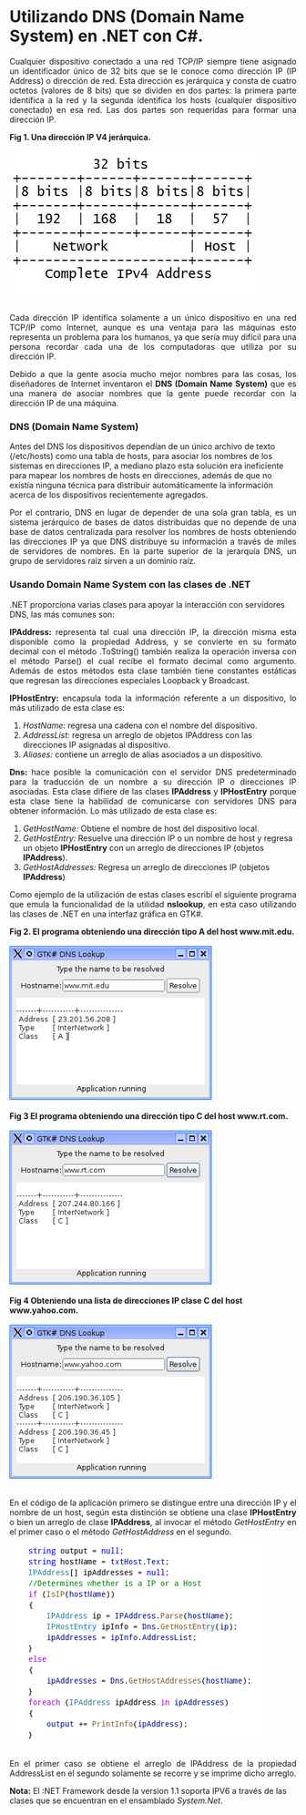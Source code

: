 # Utilizando DNS (Domain Name System) en .NET con C#.
		
<p align="justify">
			Cualquier dispositivo conectado a una red TCP/IP siempre tiene asignado un identificador único de 32 bits que se le conoce como dirección IP (IP Address) o dirección de red. Esta dirección es jerárquica y consta de cuatro octetos (valores de 8 bits) que se dividen en dos partes: la primera parte identifica a la red y la segunda identifica los hosts (cualquier dispositivo conectado) en esa red. Las dos partes son requeridas para formar una dirección IP.
		</p>
		<div><b>Fig 1. Una dirección IP V4 jerárquica.</b></div><br>
		<div>
		<IMG src="picture_library/Dns/fig1.jpg">
		</div><br>
		<p align="justify">Cada dirección IP identifica solamente a un único dispositivo en una red TCP/IP como Internet, aunque es una ventaja para las máquinas esto representa un problema para los humanos, ya que sería muy difícil para una persona  recordar cada una de los computadoras que utiliza por su dirección IP. </p>
		<p align="justify">Debido a que la gente asocia mucho mejor nombres para las cosas, los diseñadores de Internet inventaron el <b>DNS (Domain Name System)</b> que es una manera de asociar nombres que la gente puede recordar con la dirección IP de una máquina.</p>
		<h3>DNS (Domain Name System)</h3>
		<p>Antes del DNS los dispositivos dependían de un único archivo de texto (/etc/hosts) como una tabla de hosts, para asociar los nombres de los sistemas en direcciones IP, a mediano plazo esta solución era ineficiente para mapear los nombres de hosts en direcciones, además de que no existía ninguna técnica para distribuir automáticamente la información acerca de los dispositivos recientemente agregados.</p>
		<p align="justify">Por el contrario, DNS en lugar de depender de una sola gran tabla, es un sistema jerárquico de bases de datos distribuidas que no depende de una base de datos centralizada para resolver los nombres de hosts obteniendo las direcciones IP ya que DNS distribuye su información a través de miles de servidores de nombres. 
		En la parte superior de la jerarquía DNS, un grupo de servidores raíz sirven a un dominio raíz.
		</p>
		<h3>Usando Domain Name System con las clases de .NET</h3>
		<p>.NET proporciona varias clases para apoyar la interacción con servidores DNS, las más comunes son: </p>
		<p align="justify"><b>IPAddress:</b> representa tal cual una dirección IP, la dirección misma esta disponible como la propiedad Address, y se convierte en su formato decimal con el método .ToString() también realiza la operación inversa con el método Parse() el cual recibe el formato decimal como argumento. 
		Además de estos métodos esta clase también tiene constantes estáticas que regresan las direcciones especiales Loopback y Broadcast.</p>
		<p align="justify"><b>IPHostEntry:</b> encapsula toda la información referente a un dispositivo, lo  más utilizado de esta clase es: </p>
		<ol>
			<li><i>HostName:</i> regresa una cadena con el nombre del dispositivo.</li>
			<li><i>AddressList:</i> regresa un arreglo de objetos IPAddress con las direcciones IP asignadas al dispositivo.</li>
			<li><i>Aliases:</i> contiene un arreglo de alias asociados a un dispositivo.</li>
		</ol>
		<p align="justify"><b>Dns:</b> hace posible la comunicación con el servidor DNS predeterminado para la traducción de un nombre a su dirección IP o direcciones IP asociadas.
		Esta clase difiere de las clases <b>IPAddress</b> y <b>IPHostEntry</b> porque esta clase tiene la habilidad de comunicarse con servidores DNS para obtener información.
		Lo más utilizado de esta clase es:</p>
		<ol>
			<li><i>GetHostName:</i> Obtiene el nombre de host del dispositivo local.</li>
			<li><i>GetHostEntry:</i> Resuelve una dirección IP o un nombre de host y regresa un objeto <b>IPHostEntry</b> con un arreglo de direcciones IP (objetos <b>IPAddress</b>).</li>
			<li><i>GetHostAddresses:</i> Regresa un arreglo de direcciones IP (objetos <b>IPAddress</b>)</li>
		</ol>
		<p align="justify">Como ejemplo de la utilización de estas clases escribí el siguiente programa que emula la funcionalidad de la utilidad <b>nslookup</b>, en esta caso utilizando las clases de .NET en una interfaz gráfica en GTK#.</p>
		<div><b>Fig 2. El programa obteniendo una dirección tipo A del host www.mit.edu.</b></div><br>
		<div>
		<IMG src="picture_library/Dns/figA.png">
		</div><br>
		<div><b>Fig 3 El programa obteniendo una dirección tipo C del host www.rt.com.</b></div><br>
		<div>
		<IMG src="picture_library/Dns/figB.png">
		</div><br>
		<div><b>Fig 4 Obteniendo una lista de direcciones IP clase C del host www.yahoo.com.</b></div><br>
		<div>
		<IMG src="picture_library/Dns/figC.png">
		</div><br>
		<p align="justify">En el código de la aplicación primero se distingue entre una dirección IP y el nombre de un host, según esta distinción se obtiene una clase <b>IPHostEntry</b> o bien un arreglo de clase <b>IPAddress</b>, al invocar el método <i>GetHostEntry</i> en el primer caso o el método <i>GetHostAddress</i> en el segundo.</p>
		<div>
		<IMG src="picture_library/Dns/dnsCode.png">
		</div><br>
		<p align="justify">En el primer caso se obtiene el arreglo de IPAddress de la propiedad AddressList en el segundo solamente se recorre y se imprime dicho arreglo.</p>
		<p><b>Nota:</b> El :NET Framework desde la version 1.1 soporta IPV6 a través de las clases que se encuentran en el ensamblado <i>System.Net</i>.</p>
